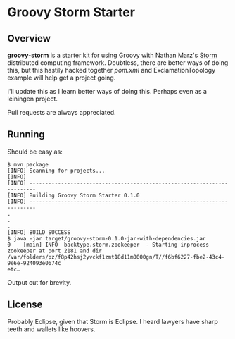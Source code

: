# Groovy Storm Starter

## Overview

**groovy-storm** is a starter kit for using Groovy with Nathan Marz's [Storm](https://github.com/nathanmarz/storm) distributed computing framework. Doubtless, there are better ways of doing this, but this hastily hacked together *pom.xml* and ExclamationTopology example will help get a project going.

I'll update this as I learn better ways of doing this. Perhaps even as a leiningen project.

Pull requests are always appreciated.

## Running

Should be easy as:

	$ mvn package
	[INFO] Scanning for projects...
	[INFO]                                                                         
	[INFO] ------------------------------------------------------------------------
	[INFO] Building Groovy Storm Starter 0.1.0
	[INFO] ------------------------------------------------------------------------
	.
	.
	.
	[INFO] BUILD SUCCESS
	$ java -jar target/groovy-storm-0.1.0-jar-with-dependencies.jar 
	0    [main] INFO  backtype.storm.zookeeper  - Starting inprocess zookeeper at port 2181 and dir /var/folders/pz/f8p42hsj2yvckf1zmt18d11m0000gn/T//f6bf6227-fbe2-43c4-9e6e-924093e0674c
	etc…

Output cut for brevity.

## License

Probably Eclipse, given that Storm is Eclipse. I heard lawyers have sharp teeth and wallets like hoovers.